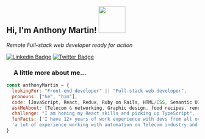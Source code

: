 <h2> Hi, I'm Anthony Martin! <img src="https://media.giphy.com/media/3oFzlW8dht4DdvwBqg/giphy.gif" width="70"></h2>
<p><em>Remote Full-stack web developer ready for action</em></p>

[![Linkedin Badge](https://img.shields.io/badge/-Anthony%20Martin-blue?style=flat-square&logo=Linkedin&logoColor=white&link=https://www.linkedin.com/in/anthony-martin-8820a3117/)](https://www.linkedin.com/in/anthony-martin-8820a3117/)
[![Twitter Badge](https://img.shields.io/badge/-@Anthony2Martin_-1ca0f1?style=flat-square&labelColor=1ca0f1&logo=twitter&logoColor=white&link=https://twitter.com/Anthony2Martin)](https://twitter.com/Anthony2Martin)

### <img src="https://media.giphy.com/media/eNAsjO55tPbgaor7ma/giphy.gif" width="15"> A little more about me...  

```javascript
const anthonyMartin = {
  lookingFor: "Front-end developer" || "Full-stack web developer",
  pronouns: ["he", "him"],
  code: [JavaScript, React, Redux, Ruby on Rails, HTML/CSS, Semantic UI, Bootstrap, MySQL],
  askMeAbout: [Telecom & networking, Graphic design, food recipes, renovation shows],
  challenge: "I am honing my React skills and picking up TypeScript",
  funFacts: ['I have 12+ years of work experience with devs from all over the world', 
  'a lot of experience working with automation on Telecom industry and geospatial data']
}
```
